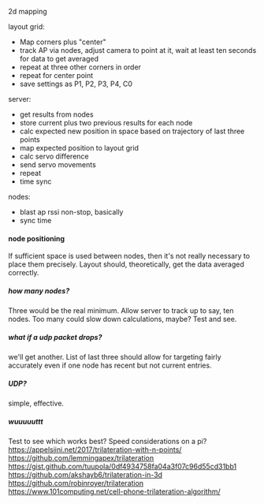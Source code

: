 2d mapping

layout grid:
- Map corners plus "center"
- track AP via nodes, adjust camera to point at it, wait at least ten seconds for data to get averaged
- repeat at three other corners in order
- repeat for center point
- save settings as P1, P2, P3, P4, C0

server:
- get results from nodes
- store current plus two previous results for each node
- calc expected new position in space based on trajectory of last three points
- map expected position to layout grid
- calc servo difference
- send servo movements
- repeat
- time sync 

nodes:
- blast ap rssi non-stop, basically
- sync time

#### node positioning

If sufficient space is used between nodes, then it's not really necessary to place them precisely. Layout should, theoretically, get the data averaged correctly. 

##### how many nodes?

Three would be the real minimum.  Allow server to track up to say, ten nodes.  Too many could slow down calculations, maybe?  Test and see.

##### what if a udp packet drops?

we'll get another.  List of last three should allow for targeting fairly accurately even if one node has recent but not current entries.

##### UDP?

simple, effective.  

##### wuuuuuttt

Test to see which works best? Speed considerations on a pi?
https://appelsiini.net/2017/trilateration-with-n-points/
https://github.com/lemmingapex/trilateration
https://gist.github.com/tuupola/0df4934758fa04a3f07c96d55cd31bb1
https://github.com/akshayb6/trilateration-in-3d
https://github.com/robinroyer/trilateration
https://www.101computing.net/cell-phone-trilateration-algorithm/ 
